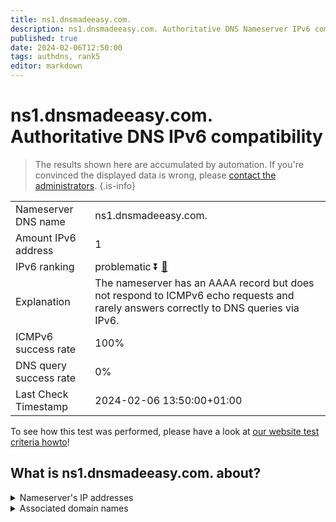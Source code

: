 ```yaml
---
title: ns1.dnsmadeeasy.com.
description: ns1.dnsmadeeasy.com. Authoritative DNS Nameserver IPv6 compatibility
published: true
date: 2024-02-06T12:50:00
tags: authdns, rank5
editor: markdown
---
```


# ns1.dnsmadeeasy.com. Authoritative DNS IPv6 compatibility

> The results shown here are accumulated by automation. If you're convinced the displayed data is wrong, please [contact the administrators](/howto/chat). 
{.is-info}




|   |   |
| - | - |
| Nameserver DNS name | ns1.dnsmadeeasy.com.
| Amount IPv6 address | 1
| IPv6 ranking | problematic :arrow_double_down: [🔗](/howto/ranking) |
| Explanation | The nameserver has an AAAA record but does not respond to ICMPv6 echo requests and rarely answers correctly to DNS queries via IPv6. |
| ICMPv6 success rate | 100%|
| DNS query success rate | 0% |
| Last Check Timestamp | 2024-02-06 13:50:00+01:00 |

To see how this test was performed, please have a look at [our website test criteria howto](/howto/testcriteria/authdns)!


## What is ns1.dnsmadeeasy.com. about?




<details>
<summary>Nameserver's IP addresses</summary>

2600:1801:1::1

</details>



<details>
<summary>Associated domain names</summary>

www.intersystems.com

</details>
